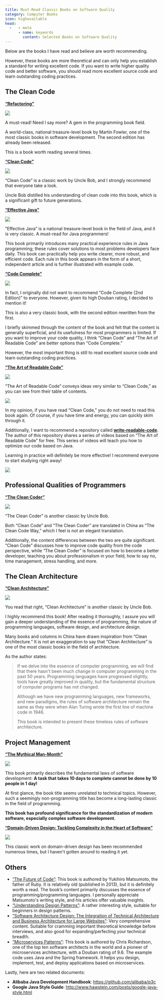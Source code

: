```yaml
---
title: Must-Read Classic Books on Software Quality
category: Computer Books
icon: highavailable
head:
  -   - meta
      - name: keywords
        content: Selected Books on Software Quality
---
```


Below are the books I have read and believe are worth recommending.

However, these books are more theoretical and can only help you establish a standard for writing excellent code. If you want to write higher quality code and better software, you should read more excellent source code and learn outstanding coding practices.

## The Clean Code

**[“Refactoring”](https://book.douban.com/subject/30468597/)**

![](https://oss.javaguide.cn/github/javaguide/books/20210328174841577.png)

A must-read! Need I say more? A gem in the programming book field.

A world-class, national treasure-level book by Martin Fowler, one of the most classic books in software development. The second edition has already been released.

This is a book worth reading several times.

**[“Clean Code”](https://book.douban.com/subject/4199741/)**

![](https://oss.javaguide.cn/github/javaguide/books/20210328174824891.png)

“Clean Code” is a classic work by Uncle Bob, and I strongly recommend that everyone take a look.

Uncle Bob distilled his understanding of clean code into this book, which is a significant gift to future generations.

**[“Effective Java”](https://book.douban.com/subject/30412517/)**

![](https://oss.javaguide.cn/github/javaguide/books/82d510c951384383b325080428af6c0a.png)

“Effective Java” is a national treasure-level book in the field of Java, and it is very classic. A must-read for Java programmers!

This book primarily introduces many practical experience rules in Java programming; these rules cover solutions to most problems developers face daily. This book can practically help you write clearer, more robust, and efficient code. Each rule in this book appears in the form of a short, independent article and is further illustrated with example code.

**[“Code Complete”](https://book.douban.com/subject/1477390/)**

![](https://oss.javaguide.cn/github/javaguide/books/20210314173253221.png)

In fact, I originally did not want to recommend “Code Complete (2nd Edition)” to everyone. However, given its high Douban rating, I decided to mention it!

This is also a very classic book, with the second edition rewritten from the first.

I briefly skimmed through the content of the book and felt that the content is generally superficial, and its usefulness for most programmers is limited. If you want to improve your code quality, I think “Clean Code” and “The Art of Readable Code” are better options than “Code Complete.”

However, the most important thing is still to read excellent source code and learn outstanding coding practices.

**[“The Art of Readable Code”](https://book.douban.com/subject/10797189/)**

![](https://oss.javaguide.cn/github/javaguide/books/20210314175536443.png)

“The Art of Readable Code” conveys ideas very similar to “Clean Code,” as you can see from their table of contents.

![](https://oss.javaguide.cn/github/javaguide/books/watermark,type_ZmFuZ3poZW5naGVpdGk,shadow_10,text_aHR0cHM6Ly9ibG9nLmNzZG4ubmV0L3FxXzM0MzM3Mjcy,size_16,color_FFFFFF,t_70-20230309230739963.png)

In my opinion, if you have read “Clean Code,” you do not need to read this book again. Of course, if you have time and energy, you can quickly skim through it.

Additionally, I want to recommend a repository called **[write-readable-code](https://github.com/biezhi/write-readable-code)**. The author of this repository shares a series of videos based on “The Art of Readable Code” for free. This series of videos will teach you how to optimize our code based on Java.

Learning in practice will definitely be more effective! I recommend everyone to start studying right away!

![](https://oss.javaguide.cn/github/javaguide/books/watermark,type_ZmFuZ3poZW5naGVpdGk,shadow_10,text_aHR0cHM6Ly9ibG9nLmNzZG4ubmV0L3FxXzM0MzM3Mjcy,size_16,color_FFFFFF,t_70-20230309230743258.png)

## Professional Qualities of Programmers

**[“The Clean Coder”](https://book.douban.com/subject/26919457/)**

![](https://oss.javaguide.cn/github/javaguide/books/20210314191210273.png)

“The Clean Coder” is another classic by Uncle Bob.

Both “Clean Code” and “The Clean Coder” are translated in China as “The Clean Code Way,” which I feel is not an elegant translation.

Additionally, the content differences between the two are quite significant. “Clean Code” discusses how to improve code quality from the code perspective, while “The Clean Coder” is focused on how to become a better developer, teaching you about professionalism in your field, how to say no, time management, stress handling, and more.

## The Clean Architecture

**[“Clean Architecture”](https://book.douban.com/subject/30333919/)**

![](https://oss.javaguide.cn/github/javaguide/books/2021031412342771.png)

You read that right, “Clean Architecture” is another classic by Uncle Bob.

I highly recommend this book! After reading it thoroughly, I assure you will gain a deeper understanding of the essence of programming, the nature of programming languages, software design, and architecture design.

Many books and columns in China have drawn inspiration from “Clean Architecture.” It is not an exaggeration to say that “Clean Architecture” is one of the most classic books in the field of architecture.

As the author states:

> If we delve into the essence of computer programming, we will find that there hasn't been much change in computer programming in the past 50 years. Programming languages have progressed slightly, tools have greatly improved in quality, but the fundamental structure of computer programs has not changed.
>
> Although we have new programming languages, new frameworks, and new paradigms, the rules of software architecture remain the same as they were when Alan Turing wrote the first line of machine code in 1946.
>
> This book is intended to present these timeless rules of software architecture.

## Project Management

**[“The Mythical Man-Month”](https://book.douban.com/subject/1102259/)**

![](https://oss.javaguide.cn/2021/03/8ece325c-4491-4ffd-9d3d-77e95159ec40.png)

This book primarily describes the fundamental laws of software development: **A task that takes 10 days to complete cannot be done by 10 people in 1 day!**

At first glance, the book title seems unrelated to technical topics. However, such a seemingly non-programming title has become a long-lasting classic in the field of programming.

**This book has profound significance for the standardization of modern software, especially complex software development.**

**[“Domain-Driven Design: Tackling Complexity in the Heart of Software”](https://book.douban.com/subject/5344973/)**

![](https://oss.javaguide.cn/2021/03/7e80418d-20b1-4066-b9af-cfe434b1bf1a.png)

This classic work on domain-driven design has been recommended numerous times, but I haven't gotten around to reading it yet.

## Others

- [“The Future of Code”](https://book.douban.com/subject/24536403/): This book is authored by Yukihiro Matsumoto, the father of Ruby. It is relatively old (published in 2013), but it is definitely worth a read. The book’s content primarily discusses the essence of programming/programming languages. I personally appreciate Matsumoto's writing style, and his articles offer valuable insights.
- [“Understanding Design Patterns”](https://book.douban.com/subject/1488876/): A rather interesting style, suitable for beginners in design patterns.
- [“Software Architecture Design: The Integration of Technical Architecture and Business Architecture for Large Websites”](https://book.douban.com/subject/30443578/): Very comprehensive content. Suitable for cramming important theoretical knowledge before interviews, and also good for expanding/perfecting your technical breadth.
- [“Microservices Patterns”](https://book.douban.com/subject/33425123/): This book is authored by Chris Richardson, one of the top ten software architects in the world and a pioneer of microservices architecture, with a Douban rating of 9.6. The example code uses Java and the Spring framework. It helps you design, implement, test, and deploy applications based on microservices.

Lastly, here are two related documents:

- **Alibaba Java Development Handbook**: <https://github.com/alibaba/p3c>
- **Google Java Style Guide**: <http://www.hawstein.com/posts/google-java-style.html>
